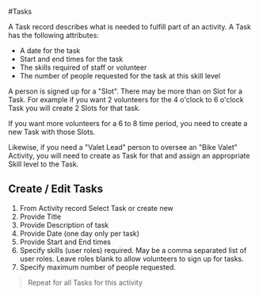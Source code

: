 #Tasks

A Task record describes what is needed to fulfill part of an activity. A Task has the following attributes:

* A date for the task
* Start and end times for the task
* The skills required of staff or volunteer
* The number of people requested for the task at this skill level

A person is signed up for a "Slot". There may be more than on Slot for a Task. For example if you want
2 volunteers for the 4 o'clock to 6 o'clock Task you will create 2 Slots for that task. 

If you want more volunteers for a 6 to 8 time period, 
you need to create a new Task with those Slots.

Likewise, if you need a "Valet Lead" person to oversee an "Bike Valet" Activity, you will need to create
as Task for that and assign an appropriate Skill level to the Task.


## Create / Edit Tasks
 1. From Activity record Select Task or create new
 2. Provide Title
 3. Provide Description of task
 4. Provide Date (one day only per task)
 5. Provide Start and End times
 6. Specify skills (user roles) required. May be a comma separated list of user roles. 
 Leave roles blank to allow volunteers to sign up for tasks.
 7. Specify maximum number of people requested.

> Repeat for all Tasks for this activity
